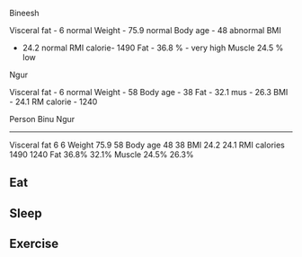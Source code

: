 Bineesh

Visceral fat - 6 normal Weight - 75.9 normal Body age - 48 abnormal BMI
- 24.2 normal RMI calorie- 1490 Fat - 36.8 % - very high Muscle 24.5 %
low

Ngur

Visceral fat - 6 normal Weight - 58 Body age - 38 Fat - 32.1 mus - 26.3
BMI - 24.1 RM calorie - 1240

  Person         Binu    Ngur
  -------------- ------- -------
  Visceral fat   6       6
  Weight         75.9    58
  Body age       48      38
  BMI            24.2    24.1
  RMI calories   1490    1240
  Fat            36.8%   32.1%
  Muscle         24.5%   26.3%

Eat
---

Sleep
-----

Exercise
--------
